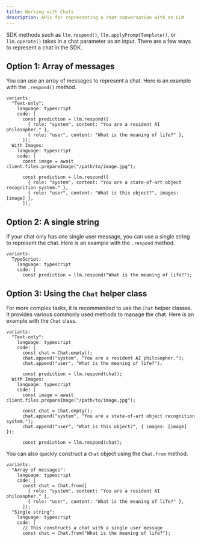 ```yaml
---
title: Working with Chats
description: APIs for representing a chat conversation with an LLM
---
```


SDK methods such as `llm.respond()`, `llm.applyPromptTemplate()`, or `llm.operate()`
takes in a chat parameter as an input. There are a few ways to represent a chat in the SDK.

## Option 1: Array of messages

You can use an array of messages to represent a chat. Here is an example with the `.respond()` method.

```lms_code_snippet
variants:
  "Text-only":
    language: typescript
    code: |
      const prediction = llm.respond([
        { role: "system", content: "You are a resident AI philosopher." },
        { role: "user", content: "What is the meaning of life?" },
      ]);
  With Images:
    language: typescript
    code: |
      const image = await client.files.prepareImage("/path/to/image.jpg");

      const prediction = llm.respond([
        { role: "system", content: "You are a state-of-art object recognition system." },
        { role: "user", content: "What is this object?", images: [image] },
      ]);
```

## Option 2: A single string

If your chat only has one single user message, you can use a single string to represent the chat. Here is an example with the `.respond` method.

```lms_code_snippet
variants:
  TypeScript:
    language: typescript
    code: |
      const prediction = llm.respond("What is the meaning of life?");
```

## Option 3: Using the `Chat` helper class

For more complex tasks, it is recommended to use the `Chat` helper classes. It provides various commonly used methods to manage the chat. Here is an example with the `Chat` class.

```lms_code_snippet
variants:
  "Text-only":
    language: typescript
    code: |
      const chat = Chat.empty();
      chat.append("system", "You are a resident AI philosopher.");
      chat.append("user", "What is the meaning of life?");

      const prediction = llm.respond(chat);
  With Images:
    language: typescript
    code: |
      const image = await client.files.prepareImage("/path/to/image.jpg");

      const chat = Chat.empty();
      chat.append("system", "You are a state-of-art object recognition system.");
      chat.append("user", "What is this object?", { images: [image] });

      const prediction = llm.respond(chat);
```

You can also quickly construct a `Chat` object using the `Chat.from` method.

```lms_code_snippet
variants:
  "Array of messages":
    language: typescript
    code: |
      const chat = Chat.from([
        { role: "system", content: "You are a resident AI philosopher." },
        { role: "user", content: "What is the meaning of life?" },
      ]);
  "Single string":
    language: typescript
    code: |
      // This constructs a chat with a single user message
      const chat = Chat.from("What is the meaning of life?");
```
